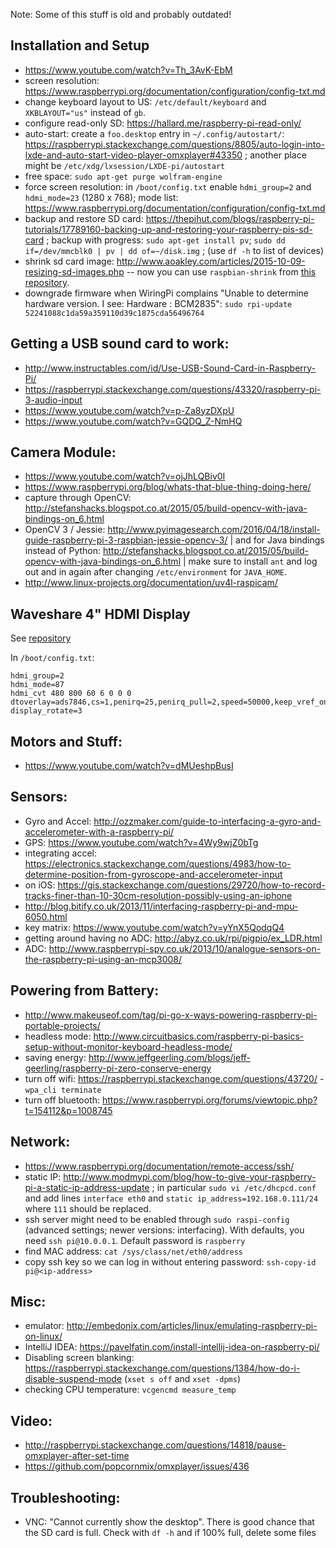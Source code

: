 Note: Some of this stuff is old and probably outdated!

## Installation and Setup

- https://www.youtube.com/watch?v=Th_3AvK-EbM
- screen resolution: https://www.raspberrypi.org/documentation/configuration/config-txt.md
- change keyboard layout to US: `/etc/default/keyboard` and `XKBLAYOUT="us"` instead of `gb`.
- configure read-only SD: https://hallard.me/raspberry-pi-read-only/
- auto-start: create a `foo.desktop` entry in `~/.config/autostart/`: https://raspberrypi.stackexchange.com/questions/8805/auto-login-into-lxde-and-auto-start-video-player-omxplayer#43350 ;
  another place might be `/etc/xdg/lxsession/LXDE-pi/autostart`
- free space: `sudo apt-get purge wolfram-engine`
- force screen resolution: in `/boot/config.txt` enable `hdmi_group=2` and `hdmi_mode=23` (1280 x 768); mode list: https://www.raspberrypi.org/documentation/configuration/config-txt.md
- backup and restore SD card: https://thepihut.com/blogs/raspberry-pi-tutorials/17789160-backing-up-and-restoring-your-raspberry-pis-sd-card ; backup with progress: `sudo apt-get install pv`; `sudo dd if=/dev/mmcblk0 | pv | dd of=~/disk.img` ; (use `df -h` to list of devices)
- shrink sd card image: http://www.aoakley.com/articles/2015-10-09-resizing-sd-images.php -- now you can use `raspbian-shrink` from [this repository](https://github.com/aoakley/cotswoldjam).
- downgrade firmware when WiringPi complains "Unable to determine hardware version. I see: Hardware   : BCM2835": `sudo rpi-update 52241088c1da59a359110d39c1875cda56496764`

## Getting a USB sound card to work:

- http://www.instructables.com/id/Use-USB-Sound-Card-in-Raspberry-Pi/
- https://raspberrypi.stackexchange.com/questions/43320/raspberry-pi-3-audio-input
- https://www.youtube.com/watch?v=p-Za8yzDXpU
- https://www.youtube.com/watch?v=GQDQ_Z-NmHQ

## Camera Module:

- https://www.youtube.com/watch?v=ojJhLQBiv0I
- https://www.raspberrypi.org/blog/whats-that-blue-thing-doing-here/
- capture through OpenCV: http://stefanshacks.blogspot.co.at/2015/05/build-opencv-with-java-bindings-on_6.html
- OpenCV 3 / Jessie: http://www.pyimagesearch.com/2016/04/18/install-guide-raspberry-pi-3-raspbian-jessie-opencv-3/ | and for Java bindings instead of Python: http://stefanshacks.blogspot.co.at/2015/05/build-opencv-with-java-bindings-on_6.html | make sure to install `ant` and log out and in again after changing `/etc/environment` for `JAVA_HOME`.
- http://www.linux-projects.org/documentation/uv4l-raspicam/

## Waveshare 4" HDMI Display

See [repository](https://github.com/waveshare/LCD-show)

In `/boot/config.txt`:

    hdmi_group=2
    hdmi_mode=87
    hdmi_cvt 480 800 60 6 0 0 0
    dtoverlay=ads7846,cs=1,penirq=25,penirq_pull=2,speed=50000,keep_vref_on=0,swapxy=0,pmax=255,xohms=150,xmin=200,xmax=3900,ymin=200,ymax=3900
    display_rotate=3

## Motors and Stuff:

- https://www.youtube.com/watch?v=dMUeshpBusI

## Sensors:

- Gyro and Accel: http://ozzmaker.com/guide-to-interfacing-a-gyro-and-accelerometer-with-a-raspberry-pi/
- GPS: https://www.youtube.com/watch?v=4Wy9wjZ0bTg
- integrating accel: https://electronics.stackexchange.com/questions/4983/how-to-determine-position-from-gyroscope-and-accelerometer-input
- on iOS: https://gis.stackexchange.com/questions/29720/how-to-record-tracks-finer-than-10-30cm-resolution-possibly-using-an-iphone
- http://blog.bitify.co.uk/2013/11/interfacing-raspberry-pi-and-mpu-6050.html
- key matrix: https://www.youtube.com/watch?v=yYnX5QodqQ4
- getting around having no ADC: http://abyz.co.uk/rpi/pigpio/ex_LDR.html
- ADC: http://www.raspberrypi-spy.co.uk/2013/10/analogue-sensors-on-the-raspberry-pi-using-an-mcp3008/

## Powering from Battery:

- http://www.makeuseof.com/tag/pi-go-x-ways-powering-raspberry-pi-portable-projects/
- headless mode: http://www.circuitbasics.com/raspberry-pi-basics-setup-without-monitor-keyboard-headless-mode/
- saving energy: http://www.jeffgeerling.com/blogs/jeff-geerling/raspberry-pi-zero-conserve-energy
- turn off wifi: https://raspberrypi.stackexchange.com/questions/43720/ - `wpa_cli terminate`
- turn off bluetooth: https://www.raspberrypi.org/forums/viewtopic.php?t=154112&p=1008745

## Network:

- https://www.raspberrypi.org/documentation/remote-access/ssh/
- static IP: http://www.modmypi.com/blog/how-to-give-your-raspberry-pi-a-static-ip-address-update ; in particular
  `sudo vi /etc/dhcpcd.conf` and add lines `interface eth0` and `static ip_address=192.168.0.111/24` where `111` should be replaced.
- ssh server might need to be enabled through `sudo raspi-config` (advanced settings; newer versions: interfacing). With defaults, you need `ssh pi@10.0.0.1`. Default password is `raspberry`
- find MAC address: `cat /sys/class/net/eth0/address`
- copy ssh key so we can log in without entering password: `ssh-copy-id pi@<ip-address>`

## Misc:

- emulator: http://embedonix.com/articles/linux/emulating-raspberry-pi-on-linux/
- IntelliJ IDEA: https://pavelfatin.com/install-intellij-idea-on-raspberry-pi/
- Disabling screen blanking: https://raspberrypi.stackexchange.com/questions/1384/how-do-i-disable-suspend-mode (`xset s off` and `xset -dpms`)
- checking CPU temperature: `vcgencmd measure_temp`

## Video:

- http://raspberrypi.stackexchange.com/questions/14818/pause-omxplayer-after-set-time
- https://github.com/popcornmix/omxplayer/issues/436

## Troubleshooting:

- VNC: "Cannot currently show the desktop". There is good chance that the SD card is full. Check with `df -h` and if 100% full, delete some files
